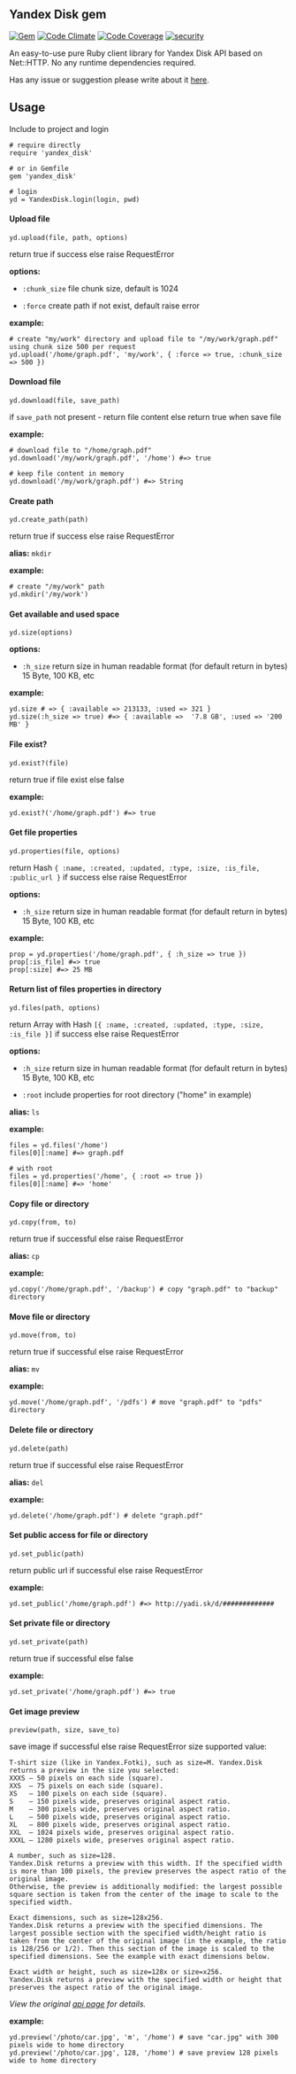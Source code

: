 ## Yandex Disk gem
[![Gem](https://img.shields.io/gem/dt/yandex_disk.svg)]()
[![Code Climate](https://codeclimate.com/github/denwwer/yandex_disk.png?t=1)](https://codeclimate.com/github/denwwer/yandex_disk)
[![Code Coverage](https://codeclimate.com/github/denwwer/yandex_disk/coverage.png)](https://codeclimate.com/github/denwwer/yandex_disk)
[![security](https://hakiri.io/github/denwwer/yandex_disk/master.svg)](https://hakiri.io/github/denwwer/yandex_disk/master)

An easy-to-use pure Ruby client library for Yandex Disk API based on Net::HTTP. No any runtime dependencies required.

Has any issue or suggestion please write about it [here](https://github.com/denwwer/yandex_disk/issues).
## Usage
Include to project and login

    # require directly
    require 'yandex_disk'
    
    # or in Gemfile
    gem 'yandex_disk'
    
    # login
    yd = YandexDisk.login(login, pwd)
#### Upload file

    yd.upload(file, path, options)
return true if success else raise RequestError

**options:**

* `:chunk_size` file chunk size, default is 1024

* `:force` create path if not exist, default raise error


**example:**

    # create "my/work" directory and upload file to "/my/work/graph.pdf" using chunk size 500 per request
    yd.upload('/home/graph.pdf', 'my/work', { :force => true, :chunk_size => 500 })

#### Download file

    yd.download(file, save_path)

if `save_path` not present - return file content else return true when save file

**example:**
  
    # download file to "/home/graph.pdf"
    yd.download('/my/work/graph.pdf', '/home') #=> true
    
    # keep file content in memory
    yd.download('/my/work/graph.pdf') #=> String
#### Create path

    yd.create_path(path)

return true if success else raise RequestError

  **alias:** `mkdir`

  **example:**

    # create "/my/work" path
    yd.mkdir('/my/work')
#### Get available and used space

    yd.size(options)

  **options:**

  * `:h_size` return size in human readable format (for default return in bytes) 15 Byte, 100 KB, etc

  **example:**

    yd.size # => { :available => 213133, :used => 321 }
    yd.size(:h_size => true) #=> { :available =>  '7.8 GB', :used => '200 MB' }
#### File exist?

    yd.exist?(file) 

return true if file exist else false

  **example:**

    yd.exist?('/home/graph.pdf') #=> true
#### Get file properties

    yd.properties(file, options)

return Hash `{ :name, :created, :updated, :type, :size, :is_file, :public_url }` if success else raise RequestError

 **options:**

   * `:h_size` return size in human readable format (for default return in bytes) 15 Byte, 100 KB, etc

  **example:**

    prop = yd.properties('/home/graph.pdf', { :h_size => true })
    prop[:is_file] #=> true
    prop[:size] #=> 25 MB
#### Return list of files properties in directory

    yd.files(path, options)

  return Array with Hash `[{ :name, :created, :updated, :type, :size, :is_file }]` if success else raise RequestError

 **options:**

   * `:h_size` return size in human readable format (for default return in bytes) 15 Byte, 100 KB, etc

   * `:root` include properties for root directory ("home" in example)

  **alias:** `ls`

  **example:**

    files = yd.files('/home')
    files[0][:name] #=> graph.pdf
    
    # with root
    files = yd.properties('/home', { :root => true })
    files[0][:name] #=> 'home'
#### Copy file or directory

    yd.copy(from, to)

return true if successful else raise RequestError

  **alias:** `cp`

  **example:**

    yd.copy('/home/graph.pdf', '/backup') # copy "graph.pdf" to "backup" directory
#### Move file or directory

    yd.move(from, to)

return true if successful else raise RequestError

  **alias:** `mv`

  **example:**

    yd.move('/home/graph.pdf', '/pdfs') # move "graph.pdf" to "pdfs" directory
#### Delete file or directory

    yd.delete(path)

return true if successful else raise RequestError

  **alias:** `del`

  **example:**

    yd.delete('/home/graph.pdf') # delete "graph.pdf"
#### Set public access for file or directory

    yd.set_public(path)

return public url if successful else raise RequestError

  **example:**

    yd.set_public('/home/graph.pdf') #=> http://yadi.sk/d/#############
#### Set private file or directory

    yd.set_private(path)

return true if successful else false

  **example:**

    yd.set_private('/home/graph.pdf') #=> true
#### Get image preview

    preview(path, size, save_to)

save image if successful else raise RequestError
 size supported value:

    T-shirt size (like in Yandex.Fotki), such as size=M. Yandex.Disk returns a preview in the size you selected:
    XXXS — 50 pixels on each side (square).
    XXS  — 75 pixels on each side (square).
    XS   — 100 pixels on each side (square).
    S    — 150 pixels wide, preserves original aspect ratio.
    M    — 300 pixels wide, preserves original aspect ratio.
    L    — 500 pixels wide, preserves original aspect ratio.
    XL   — 800 pixels wide, preserves original aspect ratio.
    XXL  — 1024 pixels wide, preserves original aspect ratio.
    XXXL — 1280 pixels wide, preserves original aspect ratio.

    A number, such as size=128.
    Yandex.Disk returns a preview with this width. If the specified width is more than 100 pixels, the preview preserves the aspect ratio of the original image.
    Otherwise, the preview is additionally modified: the largest possible square section is taken from the center of the image to scale to the specified width.

    Exact dimensions, such as size=128x256.
    Yandex.Disk returns a preview with the specified dimensions. The largest possible section with the specified width/height ratio is taken from the center of the original image (in the example, the ratio is 128/256 or 1/2). Then this section of the image is scaled to the specified dimensions. See the example with exact dimensions below.

    Exact width or height, such as size=128x or size=x256.
    Yandex.Disk returns a preview with the specified width or height that preserves the aspect ratio of the original image.
*View the original [api page](http://api.yandex.com/disk/doc/dg/reference/preview.xml) for details.*

  **example:**
    
    yd.preview('/photo/car.jpg', 'm', '/home') # save "car.jpg" with 300 pixels wide to home directory
    yd.preview('/photo/car.jpg', 128, '/home') # save preview 128 pixels wide to home directory
